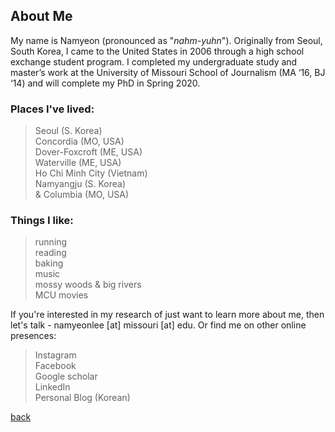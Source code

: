 

## About Me

My name is Namyeon (pronounced as "_nahm-yuhn_"). Originally from Seoul, South Korea, I came to the United States in 2006 through a high school exchange student program. I completed my undergraduate study and master’s work at the University of Missouri School of Journalism (MA ‘16, BJ ‘14) and will complete my PhD in Spring 2020. 

### Places I've lived: 
> Seoul (S. Korea) <br>
> Concordia (MO, USA) <br>
> Dover-Foxcroft (ME, USA) <br>
> Waterville (ME, USA) <br>
> Ho Chi Minh City (Vietnam)<br>
> Namyangju (S. Korea)<br>
> & Columbia (MO, USA) <br>

### Things I like: 

> running <br>
> reading <br>
> baking <br>
> music <br>
> mossy woods & big rivers <br>
> MCU movies <br>

If you're interested in my research of just want to learn more about me, then let's talk - namyeonlee [at] missouri [at] edu. 
Or find me on other online presences: 

> Instagram <br>
> Facebook <br>
> Google scholar <br>
> LinkedIn <br>
> Personal Blog (Korean) <br>


[back](./)



